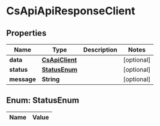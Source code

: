 
# CsApiApiResponseClient

## Properties
Name | Type | Description | Notes
------------ | ------------- | ------------- | -------------
**data** | [**CsApiClient**](CsApiClient.md) |  |  [optional]
**status** | [**StatusEnum**](#StatusEnum) |  |  [optional]
**message** | **String** |  |  [optional]


<a name="StatusEnum"></a>
## Enum: StatusEnum
Name | Value
---- | -----



